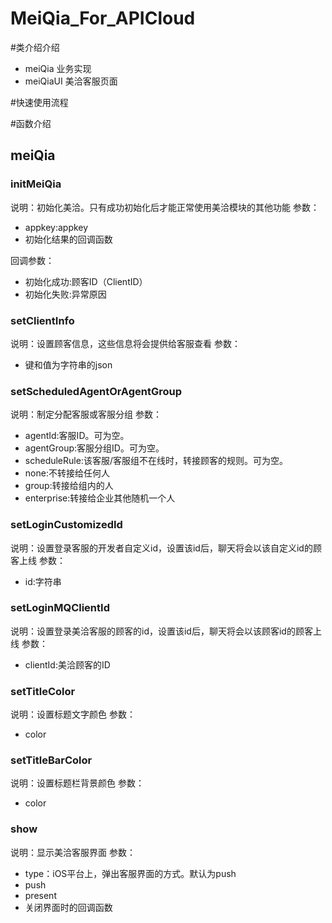 # MeiQia_For_APICloud
#类介绍介绍
- meiQia 业务实现
- meiQiaUI 美洽客服页面 

#快速使用流程

#函数介绍
## meiQia
### initMeiQia
说明：初始化美洽。只有成功初始化后才能正常使用美洽模块的其他功能
参数：
- appkey:appkey
- 初始化结果的回调函数

回调参数：
- 初始化成功:顾客ID（ClientID）
- 初始化失败:异常原因

### setClientInfo
说明：设置顾客信息，这些信息将会提供给客服查看
参数：
- 键和值为字符串的json

### setScheduledAgentOrAgentGroup
说明：制定分配客服或客服分组
参数：
- agentId:客服ID。可为空。
- agentGroup:客服分组ID。可为空。
- scheduleRule:该客服/客服组不在线时，转接顾客的规则。可为空。
 - none:不转接给任何人
 - group:转接给组内的人
 - enterprise:转接给企业其他随机一个人

### setLoginCustomizedId
说明：设置登录客服的开发者自定义id，设置该id后，聊天将会以该自定义id的顾客上线
参数：
- id:字符串

### setLoginMQClientId
说明：设置登录美洽客服的顾客的id，设置该id后，聊天将会以该顾客id的顾客上线
参数：
- clientId:美洽顾客的ID

### setTitleColor
说明：设置标题文字颜色
参数：
- color

### setTitleBarColor
说明：设置标题栏背景颜色
参数：
- color

### show
说明：显示美洽客服界面
参数：
- type：iOS平台上，弹出客服界面的方式。默认为push
 - push
 - present
- 关闭界面时的回调函数
